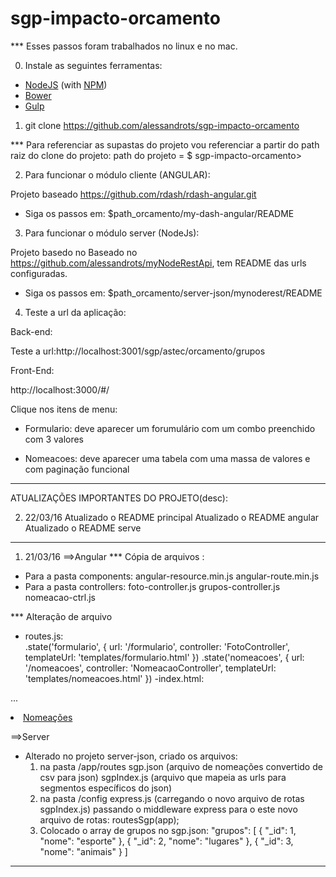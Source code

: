 # sgp-impacto-orcamento

*** Esses passos foram trabalhados no linux e no mac.

0) Instale as seguintes ferramentas:
* [NodeJS](http://nodejs.org/) (with [NPM](https://www.npmjs.org/))
* [Bower](http://bower.io)
* [Gulp](http://gulpjs.com)

1) git clone https://github.com/alessandrots/sgp-impacto-orcamento

*** Para referenciar as supastas do projeto vou referenciar a partir do path raiz do clone do projeto: 
path do projeto = $ sgp-impacto-orcamento>

2) Para funcionar o módulo cliente (ANGULAR):

Projeto baseado https://github.com/rdash/rdash-angular.git
- Siga os passos em: $path_orcamento/my-dash-angular/README

3) Para funcionar o módulo server (NodeJs):

Projeto basedo no Baseado no https://github.com/alessandrots/myNodeRestApi, tem README das urls configuradas.
- Siga os passos em: $path_orcamento/server-json/mynoderest/README

4) Teste a url da aplicação:

Back-end: 

Teste a url:http://localhost:3001/sgp/astec/orcamento/grupos

Front-End: 

http://localhost:3000/#/

Clique nos itens de menu:

- Formulario: deve aparecer um forumulário com um combo preenchido com 3 valores

- Nomeacoes: deve aparecer uma tabela com uma massa de valores e com paginação funcional


****************************************************************************************************************
ATUALIZAÇÕES IMPORTANTES DO PROJETO(desc):

2) 22/03/16
	Atualizado o README principal
	Atualizado o README angular
	Atualizado o README serve
****************************************************************************************************************
1) 21/03/16
==>Angular
*** Cópia de arquivos :
- Para a pasta components:
  	angular-resource.min.js
  	angular-route.min.js
- Para a pasta controllers:
  	foto-controller.js
  	grupos-controller.js
  	nomeacao-ctrl.js

*** Alteração de arquivo 
- routes.js:  
	.state('formulario', {
        url: '/formulario',
        controller: 'FotoController',
        templateUrl: 'templates/formulario.html'
    })
    .state('nomeacoes', {
        url: '/nomeacoes',
        controller: 'NomeacaoController',
        templateUrl: 'templates/nomeacoes.html'
    })
-index.html:
 <!-- Adicionado por causa da solução do formulario.js e do meus-servico.js -->
  <script type="text/javascript" src="components/angular-resource.min.js"></script>
  <script type="text/javascript" src="components/angular-route.min.js"></script>
  ...
  <script type="text/javascript" src="js/controllers/foto-controller.js"></script>
  <script type="text/javascript" src="js/controllers/grupos-controller.js"></script>
  <script type="text/javascript" src="js/controllers/nomeacao-ctrl.js"></script>    

  <!-- este aqui vai cair no otherwise('/') lá no routes.js -->
  <li class="sidebar-list">
    <a href="#/nomeacoes">Nomeações <span class="menu-icon fa fa-table"></span></a>
  </li>

==>Server
- Alterado no projeto server-json, criado os arquivos: 
  1) na pasta /app/routes
  	sgp.json (arquivo de nomeações convertido de csv para json)
  	sgpIndex.js (arquivo que mapeia as urls para segmentos específicos do json)
  2) na pasta /config
  	express.js (carregando o novo arquivo de rotas sgpIndex.js)
  	passando o middleware express para o este novo arquivo de rotas: routesSgp(app);
  3) Colocado o array de grupos no sgp.json:
  "grupos": [
        {
            "_id": 1,
            "nome": "esporte"
        },
        {
            "_id": 2,
            "nome": "lugares"
        },
        {
            "_id": 3,
            "nome": "animais"
        }
    ]	

****************************************************************************************************************